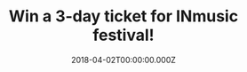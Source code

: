---
campaign-uuid: "c-a60a1189-342b-4ca8-ae3a-34305390932a"
type: "Preview"
category: "Competition"
date: "2018-04-02T00:00:00.000Z"
end-date: "2018-04-20T00:00:00.000Z"
disable-form: false
is_promoted: false
has_entry_page: true
title: "Win a 3-day ticket for INmusic festival!"
competition-description: "Fans of Nick Cave and the Bad Seeds, Queens of the Stone\
  \ Age, The Kills and St.Vincent get ready because your summer starts here! We’ve\
  \ been lucky enough to get our hands on tickets to the coveted INmusic Festival\
  \ and they’re up for grabs for one very lucky NME reader!"
hero-header: "Win a 3-day ticket for INmusic festival!"
hero-subheader: "Win a 3-day festival and 7-day camping ticket for INmusic Festival\
  \ in Zagreb, Croatia taking place from June 25th – 27th 2018!"
terms-confirmation: "N/A"
banner-img: "https://assets.expresslyapp.com/asset-266a833d-60c6-40fc-ade8-c8341d857d90.jpg"
logo-left-href: "http://www.nme.com/"
logo-left-image: "https://assets.expresslyapp.com/asset-72adbf1a-6bed-4427-84c6-e2efb2c697e2.jpg"
logo-left-title: "NME"
bg-image-hero: "https://assets.expresslyapp.com/asset-480d9801-1541-49ce-a2b9-bbf0504a3ece.jpg"
bg-image-first: "https://assets.expresslyapp.com/asset-cee651bd-125c-40a9-9679-ad298bf18257.jpg"
bg-image-second: "https://assets.expresslyapp.com/asset-5ab957f4-1c97-467d-835d-0167e2ff57d2.jpg"
bg-image-third: "https://assets.expresslyapp.com/asset-989e0c67-c5d3-429b-8873-6480d44275f0.jpg"
section1-content: "What better way to kick of the summer off in style than with amazing\
  \ festival and camping tickets to the 13th INmusic festival in the beautiful Zageb,\
  \ Croatia? Spanning three beautiful islands in the middle of Lake Jarun, Zagreb,\
  \ you’ll be spoilt to find a more idyllic location to enjoy your favourite bands!"
section2-content: "<p>The line-up is packed to hilt with bands not to be missed live,\
  \ from pioneering new artists to rock legends. Kicking off the headliners are the\
  \ Villians Josh Homme and the gang, Queens of Stone Age, bringing back their Californian\
  \ desert grooves; with over 20 million album sales worldwide you can’t afford to\
  \ miss Alice In Chains or the acclaimed Indie band Interpol’s Croatian debut and\
  \ many, many more!</p>"
section3-content: "<p>INmusic offers something for everyone. An array of the best\
  \ indie rock bands on the planet, sunshine, a picturesque location and activities\
  \ like swimming, yoga and sports. Hardcore campers lay back and relax with the lakeside\
  \ camping on two of the islands that are equipped with Wi-Fi, showers and beaches\
  \ camping has never looked so good!</p>\r\n<p>If you are over 16, complete the form\
  \ below to be in with a chance to rock out with INmusic in Croatia!</p>\r\n<p>Good\
  \ luck!</p>"
entry-title: "Win a 3-day ticket for INmusic festival!"
entry-content: "<p>Enter the draw to Win a 3-day ticket for INmusic festival by completing\
  \ the form below before 23:59 on 20 April 2018.</p>"
has-winner: false
prize-description: "A 3-day festival and 7-day camping ticket to INmusic festival,\
  \ lake Jarun, Zagreb on 25th-27th June 2018"
special-conditions: "<a href=\"https://aaa.nme.com/etc/INMusic_TsCs.pdf\"> INmusic\
  \ Festival Terms & Conditions </a>"
---